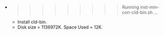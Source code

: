 * >>>>>>>>> Running inst-min-con-cld-bin.sh ...
  * Install cld-bin.
  * Disk size = 1136972K. Space Used = 12K.

